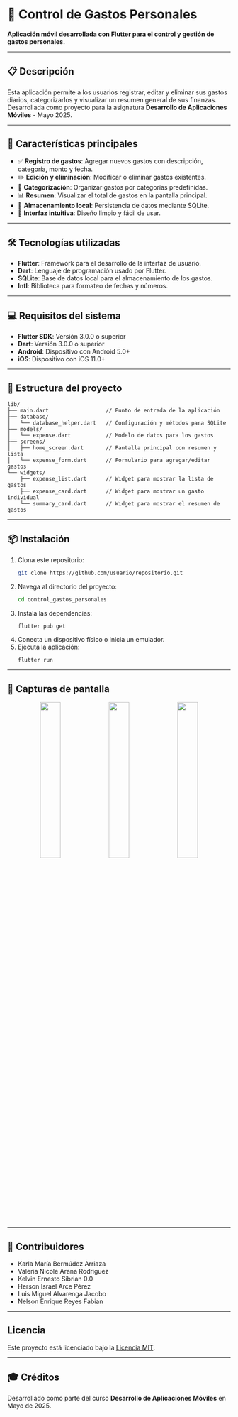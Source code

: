 
# 📱 Control de Gastos Personales

**Aplicación móvil desarrollada con Flutter para el control y gestión de gastos personales.**

---

## 📋 Descripción

Esta aplicación permite a los usuarios registrar, editar y eliminar sus gastos diarios, categorizarlos y visualizar un resumen general de sus finanzas.  
Desarrollada como proyecto para la asignatura **Desarrollo de Aplicaciones Móviles** - Mayo 2025.

---

## 🚀 Características principales

- ✅ **Registro de gastos**: Agregar nuevos gastos con descripción, categoría, monto y fecha.  
- ✏️ **Edición y eliminación**: Modificar o eliminar gastos existentes.  
- 📂 **Categorización**: Organizar gastos por categorías predefinidas.  
- 📊 **Resumen**: Visualizar el total de gastos en la pantalla principal.  
- 💾 **Almacenamiento local**: Persistencia de datos mediante SQLite.  
- 🎨 **Interfaz intuitiva**: Diseño limpio y fácil de usar.  

---

## 🛠️ Tecnologías utilizadas

- **Flutter**: Framework para el desarrollo de la interfaz de usuario.  
- **Dart**: Lenguaje de programación usado por Flutter.  
- **SQLite**: Base de datos local para el almacenamiento de los gastos.  
- **Intl**: Biblioteca para formateo de fechas y números.

---

## 💻 Requisitos del sistema

- **Flutter SDK**: Versión 3.0.0 o superior  
- **Dart**: Versión 3.0.0 o superior  
- **Android**: Dispositivo con Android 5.0+  
- **iOS**: Dispositivo con iOS 11.0+

---

## 📁 Estructura del proyecto

```plaintext
lib/
├── main.dart                  // Punto de entrada de la aplicación
├── database/
│   └── database_helper.dart   // Configuración y métodos para SQLite
├── models/
│   └── expense.dart           // Modelo de datos para los gastos
├── screens/
│   ├── home_screen.dart       // Pantalla principal con resumen y lista
│   └── expense_form.dart      // Formulario para agregar/editar gastos
└── widgets/
    ├── expense_list.dart      // Widget para mostrar la lista de gastos
    ├── expense_card.dart      // Widget para mostrar un gasto individual
    └── summary_card.dart      // Widget para mostrar el resumen de gastos
```

---

## 📦 Instalación

1. Clona este repositorio:
   ```bash
   git clone https://github.com/usuario/repositorio.git
   ```
2. Navega al directorio del proyecto:
   ```bash
   cd control_gastos_personales
   ```
3. Instala las dependencias:
   ```bash
   flutter pub get
   ```
4. Conecta un dispositivo físico o inicia un emulador.
5. Ejecuta la aplicación:
   ```bash
   flutter run
   ```

---

## 📸 Capturas de pantalla

<p align="center">
  <img src="https://drive.google.com/uc?export=view&id=1XAI4pMf5h-Wg3w4vQl_q4-8S7i66xxKS" width="30%" />
  <img src="ENLACE_2" width="30%" />
  <img src="ENLACE_3" width="30%" />
</p>


---

## 👥 Contribuidores

- Karla María Bermúdez Arriaza   
- Valeria Nicole Arana Rodriguez  
- Kelvin Ernesto Sibrian 0.0   
- Herson Israel Arce Pérez
- Luis Miguel Alvarenga Jacobo
- Nelson Enrique Reyes Fabian

---

## Licencia

Este proyecto está licenciado bajo la [Licencia MIT](LICENSE).

---

## 🎓 Créditos

Desarrollado como parte del curso **Desarrollo de Aplicaciones Móviles** en Mayo de 2025.
